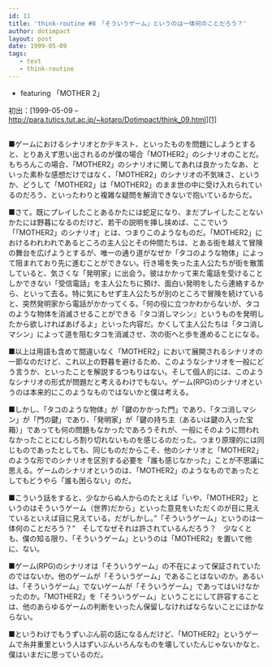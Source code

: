 ```yaml
---
id: 11
title: 'think-routine #8　「そういうゲーム」というのは一体何のことだろう？'
author: dotimpact
layout: post
date: 1999-05-09
tags:
   - text
   - think-routine
---
```

  * featuring 「MOTHER 2」

初出：[1999-05-09 &#8211; http://para.tutics.tut.ac.jp/~kotaro/Dotimpact/think_09.html][1]

## <!--more-->

■ゲームにおけるシナリオとかテキスト、といったものを問題にしようとすると、とりあえず思い出されるのが僕の場合「MOTHER2」のシナリオのことだ。もちろんこの場合、「MOTHER2」のシナリオに関してあれは良かったなあ、といった素朴な感想だけではなく、「MOTHER2」のシナリオの不気味さ、というか、どうして「MOTHER2」は「MOTHER2」のまま世の中に受け入れられているのだろう、といったわりと複雑な疑問を解消できないで抱いているからだ。

■さて。既にプレイしたことあるかたには蛇足になり、まだプレイしたことないかたには野暮になるのだけど、若干の説明を挿し挟めば、ここでいう「「MOTHER2」のシナリオ」とは、つまりこのようなものだ。「MOTHER2」におけるわれわれであるところの主人公とその仲間たちは、とある街を越えて冒険の舞台を広げようとするが、唯一の通り道がなぜか「タコのような物体」によって阻まれており先に進むことができない。行き場を失った主人公たちが街を散策していると、気さくな「発明家」に出会う。彼はかかって来た電話を受けることしかできない「受信電話」を主人公たちに預け、面白い発明をしたら連絡するから、といって去る。特に気にもせず主人公たちが別のところで冒険を続けていると、突然発明家から電話がかかってくる。「何の役に立つかわからないが、タコのような物体を消滅させることができる『タコ消しマシン』というものを発明したから欲しければあげるよ」といった内容だ。かくして主人公たちは「タコ消しマシン」によって道を阻むタコを消滅させ、次の街へと歩を進めることになる。

■以上は用語も含めて間違いなく「MOTHER2」において展開されるシナリオの一節なのだけど、これ以上の野暮を避けるため、このようなシナリオを一般にどう言うか、といったことを解説するつもりはない。そして個人的には、このようなシナリオの形式が問題だと考えるわけでもない。ゲーム(RPG)のシナリオというのは本来的にこのようなものではないかと僕は考える。

■しかし、「タコのような物体」が「鍵のかかった門」であり、「タコ消しマシン」が「門の鍵」であり、「発明家」が「鍵の持ち主（あるいは鍵の入った宝箱）」であっても何の問題もなかったであろうそれが、一般にそのように問われなかったことにむしろ割り切れないものを感じるのだった。つまり原理的には同じものであったとしても、同じものだからこそ、他のシナリオと「MOTHER2」のような形でのシナリオを区別する必要を「誰も感じなかった」ことが不思議に思える。ゲームのシナリオというのは、「MOTHER2」のようなものであったとしてもどうやら「誰も困らない」のだ。

■こういう話をすると、少なからぬ人からのたとえば「いや、「MOTHER2」というのはそういうゲーム（世界)だから」といった意見をいただくのが目に見えているといえば目に見えている。だがしかし。&#8221;「そういうゲーム」というのは一体何のことだろう？&#8221;　そしてなぜそれは許されているんだろう？　少なくとも、僕の知る限り、「そういうゲーム」というのは「MOTHER2」を置いて他に、ない。

■ゲーム(RPG)のシナリオは「そういうゲーム」の不在によって保証されていたのではないか。他のゲームが「そういうゲーム」であることはないのか。あるいは、「そういうゲーム」でないゲームが「そういうゲーム」であってはいけなかったのか。「MOTHER2」を「そういうゲーム」ということにして許容することは、他のあらゆるゲームの判断をいったん保留しなければならないことにほかならない。

■というわけでもうずいぶん前の話になるんだけど、「MOTHER2」というゲームで糸井重里という人はずいぶんいろんなものを壊していたんじゃないかなと、僕はいまだに思っているのだ。

 [1]: http://web.archive.org/web/*/http://para.tutics.tut.ac.jp/~kotaro/Dotimpact/think_09.html
